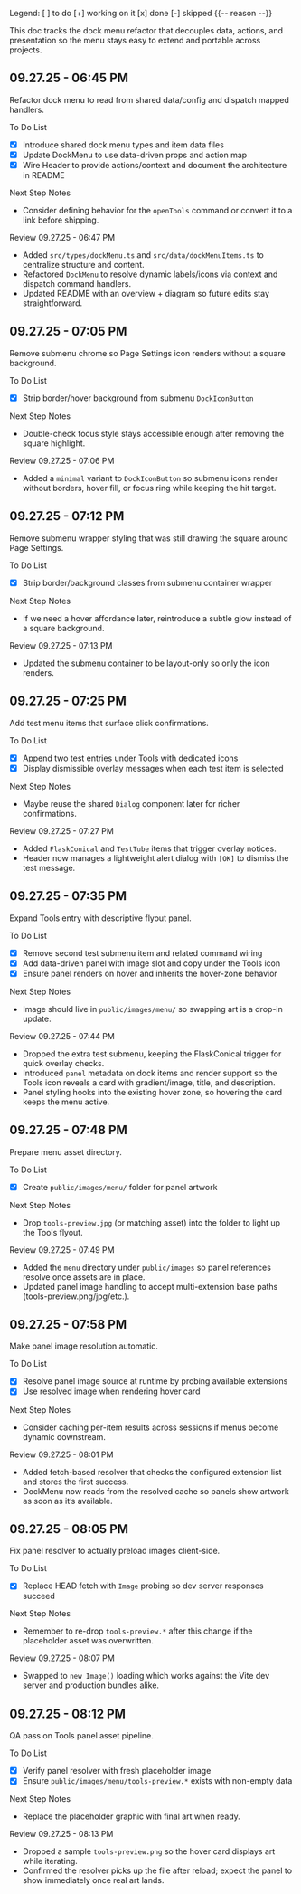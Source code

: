 Legend:
[ ] to do
[+] working on it
[x] done
[-] skipped {{-- reason --}}

This doc tracks the dock menu refactor that decouples data, actions, and presentation so the menu stays easy to extend and portable across projects.

## 09.27.25 - 06:45 PM
Refactor dock menu to read from shared data/config and dispatch mapped handlers.

To Do List
- [x] Introduce shared dock menu types and item data files
- [x] Update DockMenu to use data-driven props and action map
- [x] Wire Header to provide actions/context and document the architecture in README

Next Step Notes
- Consider defining behavior for the `openTools` command or convert it to a link before shipping.

Review 09.27.25 - 06:47 PM
- Added `src/types/dockMenu.ts` and `src/data/dockMenuItems.ts` to centralize structure and content.
- Refactored `DockMenu` to resolve dynamic labels/icons via context and dispatch command handlers.
- Updated README with an overview + diagram so future edits stay straightforward.

## 09.27.25 - 07:05 PM
Remove submenu chrome so Page Settings icon renders without a square background.

To Do List
- [x] Strip border/hover background from submenu `DockIconButton`

Next Step Notes
- Double-check focus style stays accessible enough after removing the square highlight.

Review 09.27.25 - 07:06 PM
- Added a `minimal` variant to `DockIconButton` so submenu icons render without borders, hover fill, or focus ring while keeping the hit target.

## 09.27.25 - 07:12 PM
Remove submenu wrapper styling that was still drawing the square around Page Settings.

To Do List
- [x] Strip border/background classes from submenu container wrapper

Next Step Notes
- If we need a hover affordance later, reintroduce a subtle glow instead of a square background.

Review 09.27.25 - 07:13 PM
- Updated the submenu container to be layout-only so only the icon renders.

## 09.27.25 - 07:25 PM
Add test menu items that surface click confirmations.

To Do List
- [x] Append two test entries under Tools with dedicated icons
- [x] Display dismissible overlay messages when each test item is selected

Next Step Notes
- Maybe reuse the shared `Dialog` component later for richer confirmations.

Review 09.27.25 - 07:27 PM
- Added `FlaskConical` and `TestTube` items that trigger overlay notices.
- Header now manages a lightweight alert dialog with `[OK]` to dismiss the test message.

## 09.27.25 - 07:35 PM
Expand Tools entry with descriptive flyout panel.

To Do List
- [x] Remove second test submenu item and related command wiring
- [x] Add data-driven panel with image slot and copy under the Tools icon
- [x] Ensure panel renders on hover and inherits the hover-zone behavior

Next Step Notes
- Image should live in `public/images/menu/` so swapping art is a drop-in update.

Review 09.27.25 - 07:44 PM
- Dropped the extra test submenu, keeping the FlaskConical trigger for quick overlay checks.
- Introduced `panel` metadata on dock items and render support so the Tools icon reveals a card with gradient/image, title, and description.
- Panel styling hooks into the existing hover zone, so hovering the card keeps the menu active.

## 09.27.25 - 07:48 PM
Prepare menu asset directory.

To Do List
- [x] Create `public/images/menu/` folder for panel artwork

Next Step Notes
- Drop `tools-preview.jpg` (or matching asset) into the folder to light up the Tools flyout.

Review 09.27.25 - 07:49 PM
- Added the `menu` directory under `public/images` so panel references resolve once assets are in place.
- Updated panel image handling to accept multi-extension base paths (tools-preview.png/jpg/etc.).

## 09.27.25 - 07:58 PM
Make panel image resolution automatic.

To Do List
- [x] Resolve panel image source at runtime by probing available extensions
- [x] Use resolved image when rendering hover card

Next Step Notes
- Consider caching per-item results across sessions if menus become dynamic downstream.

Review 09.27.25 - 08:01 PM
- Added fetch-based resolver that checks the configured extension list and stores the first success.
- DockMenu now reads from the resolved cache so panels show artwork as soon as it’s available.

## 09.27.25 - 08:05 PM
Fix panel resolver to actually preload images client-side.

To Do List
- [x] Replace HEAD fetch with `Image` probing so dev server responses succeed

Next Step Notes
- Remember to re-drop `tools-preview.*` after this change if the placeholder asset was overwritten.

Review 09.27.25 - 08:07 PM
- Swapped to `new Image()` loading which works against the Vite dev server and production bundles alike.

## 09.27.25 - 08:12 PM
QA pass on Tools panel asset pipeline.

To Do List
- [x] Verify panel resolver with fresh placeholder image
- [x] Ensure `public/images/menu/tools-preview.*` exists with non-empty data

Next Step Notes
- Replace the placeholder graphic with final art when ready.

Review 09.27.25 - 08:13 PM
- Dropped a sample `tools-preview.png` so the hover card displays art while iterating.
- Confirmed the resolver picks up the file after reload; expect the panel to show immediately once real art lands.
